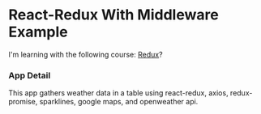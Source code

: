 # React-Redux With Middleware Example

I'm learning with the following course: [Redux](https://www.udemy.com/react-redux/)?

### App Detail

This app gathers weather data in a table using react-redux, axios, redux-promise, sparklines, google maps, and openweather api.
